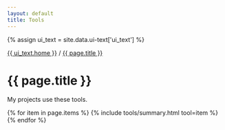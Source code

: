 ```yaml
---
layout: default
title: Tools
---
```


{% assign ui_text = site.data.ui-text['ui_text'] %}

<div class="section spacer"></div>

<div class="section bread">
	<div class="content">
		<div class="h-subtitle typed-bread-template">
			<p><a href="{{ site.url }}">{{ ui_text.home }}</a> / <a href="{{ page.url }}">{{ page.title }}</a></p>
		</div>
		<span class="typed-bread"></span>
	</div>
</div>

<div class="section title">
	<div class="content">
		<h1>{{ page.title }}</h1>
    <p>
My projects use these tools.
    </p>
	</div>
</div>

<div class="section">
	<div class="content">
{% for item in page.items %}
  {% include tools/summary.html tool=item %}
{% endfor %}
	</div>
</div>

